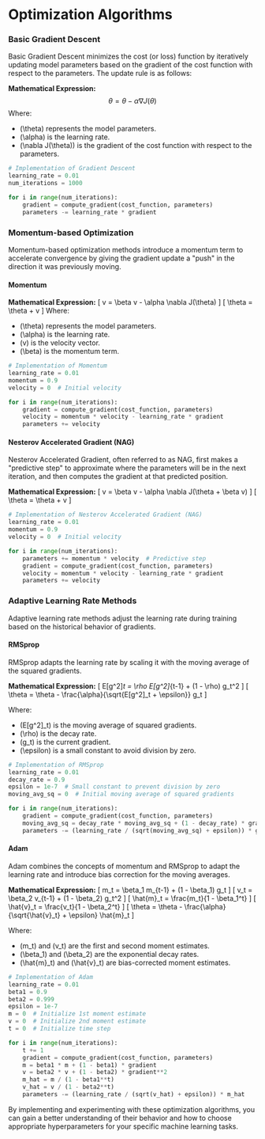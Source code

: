 
# Optimization Algorithms

### Basic Gradient Descent

Basic Gradient Descent minimizes the cost (or loss) function by iteratively updating model parameters based on the gradient of the cost function with respect to the parameters. The update rule is as follows:

**Mathematical Expression:**
$$ \theta = \theta - \alpha \nabla J(\theta) $$
Where:
- \(\theta\) represents the model parameters.
- \(\alpha\) is the learning rate.
- \(\nabla J(\theta)\) is the gradient of the cost function with respect to the parameters.

```python
# Implementation of Gradient Descent
learning_rate = 0.01
num_iterations = 1000

for i in range(num_iterations):
    gradient = compute_gradient(cost_function, parameters)
    parameters -= learning_rate * gradient
```

### Momentum-based Optimization

Momentum-based optimization methods introduce a momentum term to accelerate convergence by giving the gradient update a "push" in the direction it was previously moving.

#### Momentum

**Mathematical Expression:**
\[ v = \beta v - \alpha \nabla J(\theta) \]
\[ \theta = \theta + v \]
Where:
- \(\theta\) represents the model parameters.
- \(\alpha\) is the learning rate.
- \(v\) is the velocity vector.
- \(\beta\) is the momentum term.

```python
# Implementation of Momentum
learning_rate = 0.01
momentum = 0.9
velocity = 0  # Initial velocity

for i in range(num_iterations):
    gradient = compute_gradient(cost_function, parameters)
    velocity = momentum * velocity - learning_rate * gradient
    parameters += velocity
```

#### Nesterov Accelerated Gradient (NAG)

Nesterov Accelerated Gradient, often referred to as NAG, first makes a "predictive step" to approximate where the parameters will be in the next iteration, and then computes the gradient at that predicted position.

**Mathematical Expression:**
\[ v = \beta v - \alpha \nabla J(\theta + \beta v) \]
\[ \theta = \theta + v \]

```python
# Implementation of Nesterov Accelerated Gradient (NAG)
learning_rate = 0.01
momentum = 0.9
velocity = 0  # Initial velocity

for i in range(num_iterations):
    parameters += momentum * velocity  # Predictive step
    gradient = compute_gradient(cost_function, parameters)
    velocity = momentum * velocity - learning_rate * gradient
    parameters += velocity
```

### Adaptive Learning Rate Methods

Adaptive learning rate methods adjust the learning rate during training based on the historical behavior of gradients.

#### RMSprop

RMSprop adapts the learning rate by scaling it with the moving average of the squared gradients.

**Mathematical Expression:**
\[ E[g^2]_t = \rho E[g^2]_{t-1} + (1 - \rho) g_t^2 \]
\[ \theta = \theta - \frac{\alpha}{\sqrt{E[g^2]_t + \epsilon}} g_t \]

Where:
- \(E[g^2]_t\) is the moving average of squared gradients.
- \(\rho\) is the decay rate.
- \(g_t\) is the current gradient.
- \(\epsilon\) is a small constant to avoid division by zero.

```python
# Implementation of RMSprop
learning_rate = 0.01
decay_rate = 0.9
epsilon = 1e-7  # Small constant to prevent division by zero
moving_avg_sq = 0  # Initial moving average of squared gradients

for i in range(num_iterations):
    gradient = compute_gradient(cost_function, parameters)
    moving_avg_sq = decay_rate * moving_avg_sq + (1 - decay_rate) * gradient**2
    parameters -= (learning_rate / (sqrt(moving_avg_sq) + epsilon)) * gradient
```

#### Adam

Adam combines the concepts of momentum and RMSprop to adapt the learning rate and introduce bias correction for the moving averages.

**Mathematical Expression:**
\[ m_t = \beta_1 m_{t-1} + (1 - \beta_1) g_t \]
\[ v_t = \beta_2 v_{t-1} + (1 - \beta_2) g_t^2 \]
\[ \hat{m}_t = \frac{m_t}{1 - \beta_1^t} \]
\[ \hat{v}_t = \frac{v_t}{1 - \beta_2^t} \]
\[ \theta = \theta - \frac{\alpha}{\sqrt{\hat{v}_t} + \epsilon} \hat{m}_t \]

Where:
- \(m_t\) and \(v_t\) are the first and second moment estimates.
- \(\beta_1\) and \(\beta_2\) are the exponential decay rates.
- \(\hat{m}_t\) and \(\hat{v}_t\) are bias-corrected moment estimates.

```python
# Implementation of Adam
learning_rate = 0.01
beta1 = 0.9
beta2 = 0.999
epsilon = 1e-7
m = 0  # Initialize 1st moment estimate
v = 0  # Initialize 2nd moment estimate
t = 0  # Initialize time step

for i in range(num_iterations):
    t += 1
    gradient = compute_gradient(cost_function, parameters)
    m = beta1 * m + (1 - beta1) * gradient
    v = beta2 * v + (1 - beta2) * gradient**2
    m_hat = m / (1 - beta1**t)
    v_hat = v / (1 - beta2**t)
    parameters -= (learning_rate / (sqrt(v_hat) + epsilon)) * m_hat
```

By implementing and experimenting with these optimization algorithms, you can gain a better understanding of their behavior and how to choose appropriate hyperparameters for your specific machine learning tasks.